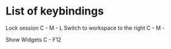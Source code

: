 # List of keybindings

Lock session 			C - M - L
Switch to workspace to the right C - M - <Right Arrow>

Show Widgets			C - F12
